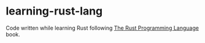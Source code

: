 # learning-rust-lang

Code written while learning Rust following [The Rust Programming Language](https://doc.rust-lang.org/stable/book/title-page.html) book.
